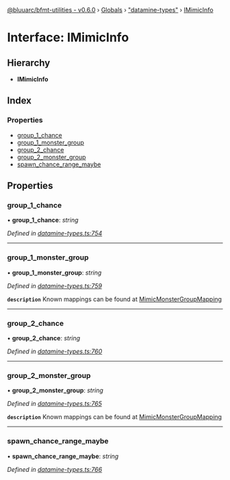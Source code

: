 [@bluuarc/bfmt-utilities - v0.6.0](../README.md) › [Globals](../globals.md) › ["datamine-types"](../modules/_datamine_types_.md) › [IMimicInfo](_datamine_types_.imimicinfo.md)

# Interface: IMimicInfo

## Hierarchy

* **IMimicInfo**

## Index

### Properties

* [group_1_chance](_datamine_types_.imimicinfo.md#group_1_chance)
* [group_1_monster_group](_datamine_types_.imimicinfo.md#group_1_monster_group)
* [group_2_chance](_datamine_types_.imimicinfo.md#group_2_chance)
* [group_2_monster_group](_datamine_types_.imimicinfo.md#group_2_monster_group)
* [spawn_chance_range_maybe](_datamine_types_.imimicinfo.md#spawn_chance_range_maybe)

## Properties

###  group_1_chance

• **group_1_chance**: *string*

*Defined in [datamine-types.ts:754](https://github.com/BluuArc/bfmt-utilities/blob/master/src/datamine-types.ts#L754)*

___

###  group_1_monster_group

• **group_1_monster_group**: *string*

*Defined in [datamine-types.ts:759](https://github.com/BluuArc/bfmt-utilities/blob/master/src/datamine-types.ts#L759)*

**`description`** Known mappings can be found at [MimicMonsterGroupMapping](../modules/_datamine_types_.md#const-mimicmonstergroupmapping)

___

###  group_2_chance

• **group_2_chance**: *string*

*Defined in [datamine-types.ts:760](https://github.com/BluuArc/bfmt-utilities/blob/master/src/datamine-types.ts#L760)*

___

###  group_2_monster_group

• **group_2_monster_group**: *string*

*Defined in [datamine-types.ts:765](https://github.com/BluuArc/bfmt-utilities/blob/master/src/datamine-types.ts#L765)*

**`description`** Known mappings can be found at [MimicMonsterGroupMapping](../modules/_datamine_types_.md#const-mimicmonstergroupmapping)

___

###  spawn_chance_range_maybe

• **spawn_chance_range_maybe**: *string*

*Defined in [datamine-types.ts:766](https://github.com/BluuArc/bfmt-utilities/blob/master/src/datamine-types.ts#L766)*
